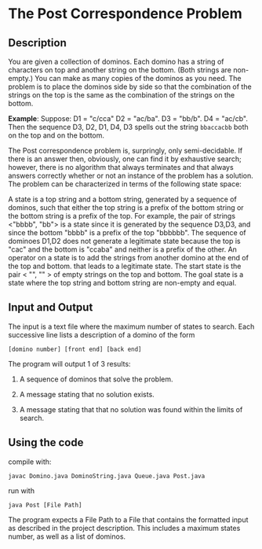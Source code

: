 # The Post Correspondence Problem

## Description

You are given a collection of dominos. Each domino has a string of characters on top and another string on the bottom. (Both strings are non-empty.) You can make as many copies of the dominos as you need. The problem is to place the dominos side by side so that the combination of the strings on the top is the same as the combination of the strings on the bottom.

**Example**: Suppose:
D1 = "c/cca"
D2 = "ac/ba".
D3 = "bb/b".
D4 = "ac/cb".
Then the sequence D3, D2, D1, D4, D3 spells out the string `bbaccacbb` both on the top and on the bottom.

The Post correspondence problem is, surpringly, only semi-decidable. If there is an answer then, obviously, one can find it by exhaustive search; however, there is no algorithm that always terminates and that always answers correctly whether or not an instance of the problem has a solution. The problem can be characterized in terms of the following state space:

A state is a top string and a bottom string, generated by a sequence of dominos, such that either the top string is a prefix of the bottom string or the bottom string is a prefix of the top. For example, the pair of strings <"bbbb", "bb"> is a state since it is generated by the sequence D3,D3, and since the bottom "bbbb" is a prefix of the top "bbbbbb". The sequence of dominoes D1,D2 does not generate a legitimate state because the top is "cac" and the bottom is "ccaba" and neither is a prefix of the other.
An operator on a state is to add the strings from another domino at the end of the top and bottom. that leads to a legitimate state.
The start state is the pair < "", "" > of empty strings on the top and bottom.
The goal state is a state where the top string and bottom string are non-empty and equal.

## Input and Output

The input is a text file where the maximum number of states to search.
Each successive line lists a description of a domino of the form

`[domino number] [front end] [back end]`

The program will output 1 of 3 results:

1. A sequence of dominos that solve the problem.

2. A message stating that no solution exists.

3. A message stating that that no solution was found within the limits of search.

## Using the code

compile with:

`javac Domino.java DominoString.java Queue.java Post.java`

run with

`java Post [File Path]`

The program expects a File Path to a File that contains the formatted
input as described in the project description.  This includes a maximum
states number, as well as a list of dominos.
